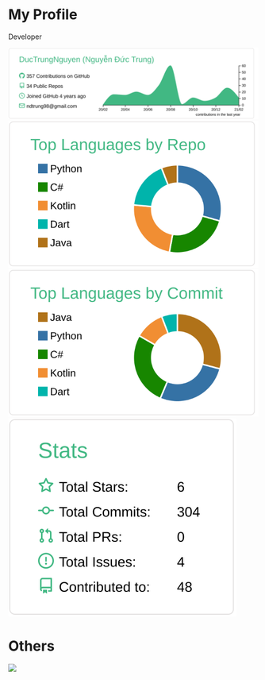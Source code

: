 # My Profile

Developer

[![](./profile-summary-card-output/vue/0-profile-details.svg)](https://github.com/DucTrungNguyen/DucTrungNguyen)
[![](./profile-summary-card-output/vue/1-repos-per-language.svg)](https://github.com/DucTrungNguyen/DucTrungNguyen)
[![](./profile-summary-card-output/vue/2-most-commit-language.svg)](https://github.com/DucTrungNguyen/DucTrungNguyen)
[![](./profile-summary-card-output/vue/3-stats.svg)](https://github.com/DucTrungNguyen/DucTrungNguyen)
<!-- [![](./profile-summary-card-output/vue/4-productive-time.svg)](https://github.com/DucTrungNguyen/DucTrungNuyen) -->
# Others
![](https://komarev.com/ghpvc/?username=DucTrungNguyen&color=green)
